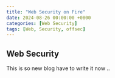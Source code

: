 ```yaml
---
title: "Web Security on Fire" 
date: 2024-08-26 00:00:00 +0800
categories: [Web Security]
tags: [Web, Security, offsec]
---
```


## Web Security

This is so new blog have to write it now ..
